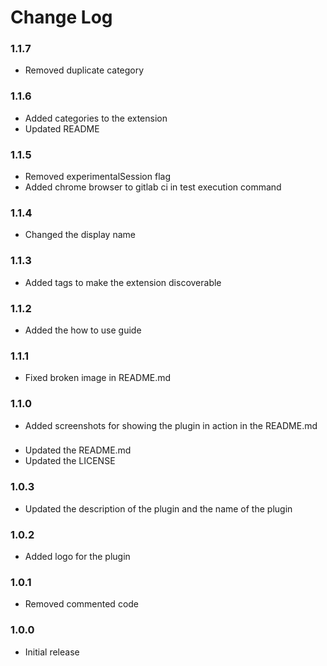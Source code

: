 # Change Log

### 1.1.7
- Removed duplicate category

### 1.1.6
- Added categories to the extension
- Updated README
### 1.1.5
- Removed experimentalSession flag
- Added chrome browser to gitlab ci in test execution command
### 1.1.4
- Changed the display name
### 1.1.3
- Added tags to make the extension discoverable
### 1.1.2
- Added the how to use guide
### 1.1.1
- Fixed broken image in README.md
### 1.1.0
- Added screenshots for showing the plugin in action in the README.md
###
- Updated the README.md
- Updated the LICENSE 
### 1.0.3
- Updated the description of the plugin and the name of the plugin
### 1.0.2
- Added logo for the plugin
### 1.0.1
- Removed commented code
### 1.0.0
- Initial release